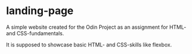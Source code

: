 # landing-page

A simple website created for the Odin Project as an assignment for HTML- and CSS-fundamentals.

It is supposed to showcase basic HTML- and CSS-skills like flexbox.